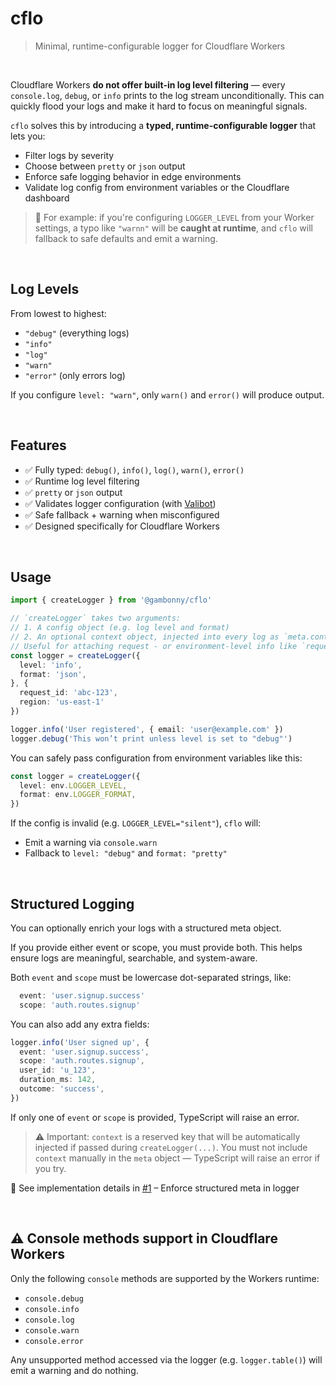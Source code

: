# cflo

> Minimal, runtime-configurable logger for Cloudflare Workers

<br />

Cloudflare Workers **do not offer built-in log level filtering** — every `console.log`, `debug`, or `info` prints to the log stream unconditionally. This can quickly flood your logs and make it hard to focus on meaningful signals.

`cflo` solves this by introducing a **typed, runtime-configurable logger** that lets you:

- Filter logs by severity
- Choose between `pretty` or `json` output
- Enforce safe logging behavior in edge environments
- Validate log config from environment variables or the Cloudflare dashboard

> 🧠 For example: if you're configuring `LOGGER_LEVEL` from your Worker settings, a typo like `"warnn"` will be **caught at runtime**, and `cflo` will fallback to safe defaults and emit a warning.

<br />

## Log Levels

From lowest to highest:

- `"debug"` (everything logs)
- `"info"`
- `"log"`
- `"warn"`
- `"error"` (only errors log)

If you configure `level: "warn"`, only `warn()` and `error()` will produce output.

<br />

## Features

- ✅ Fully typed: `debug()`, `info()`, `log()`, `warn()`, `error()`
- ✅ Runtime log level filtering
- ✅ `pretty` or `json` output
- ✅ Validates logger configuration (with [Valibot](https://valibot.dev))
- ✅ Safe fallback + warning when misconfigured
- ✅ Designed specifically for Cloudflare Workers

<br />


## Usage

```ts
import { createLogger } from '@gambonny/cflo'

// `createLogger` takes two arguments:
// 1. A config object (e.g. log level and format)
// 2. An optional context object, injected into every log as `meta.context`
// Useful for attaching request - or environment-level info like `request_id`, `region`, or `deployment_id`
const logger = createLogger({
  level: 'info',
  format: 'json',
}, {
  request_id: 'abc-123',
  region: 'us-east-1'
})

logger.info('User registered', { email: 'user@example.com' })
logger.debug('This won’t print unless level is set to "debug"')
```

You can safely pass configuration from environment variables like this:

```ts
const logger = createLogger({
  level: env.LOGGER_LEVEL,
  format: env.LOGGER_FORMAT,
})
```

If the config is invalid (e.g. `LOGGER_LEVEL="silent"`), `cflo` will:
- Emit a warning via `console.warn`
- Fallback to `level: "debug"` and `format: "pretty"`

<br />

## Structured Logging
You can optionally enrich your logs with a structured meta object.

If you provide either event or scope, you must provide both. This helps ensure logs are meaningful, searchable, and system-aware.

Both `event` and `scope` must be lowercase dot-separated strings, like:
```ts
  event: 'user.signup.success'
  scope: 'auth.routes.signup'
```

You can also add any extra fields:

```ts
logger.info('User signed up', {
  event: 'user.signup.success',
  scope: 'auth.routes.signup',
  user_id: 'u_123',
  duration_ms: 142,
  outcome: 'success',
})
```

If only one of `event` or `scope` is provided, TypeScript will raise an error.

> ⚠️ Important: `context` is a reserved key that will be automatically injected if passed during `createLogger(...)`.
> You must not include `context` manually in the `meta` object — TypeScript will raise an error if you try.

🔗 See implementation details in [#1](https://github.com/gambonny/cflo/pull/1) – Enforce structured meta in logger

<br />

## ⚠️ Console methods support in Cloudflare Workers

Only the following `console` methods are supported by the Workers runtime:

- `console.debug`
- `console.info`
- `console.log`
- `console.warn`
- `console.error`

Any unsupported method accessed via the logger (e.g. `logger.table()`) will emit a warning and do nothing.
